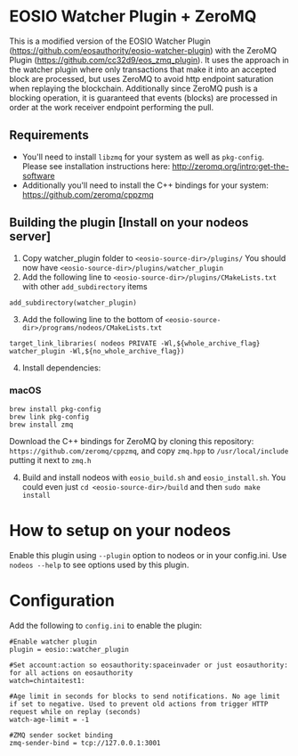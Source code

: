 # EOSIO Watcher Plugin + ZeroMQ
This is a modified version of the EOSIO Watcher Plugin (https://github.com/eosauthority/eosio-watcher-plugin) with the ZeroMQ Plugin (https://github.com/cc32d9/eos_zmq_plugin). It uses the approach in the watcher plugin where only transactions that make it into an accepted block are processed, but uses ZeroMQ to avoid http endpoint saturation when replaying the blockchain. Additionally since ZeroMQ push is a blocking operation, it is guaranteed that events (blocks) are processed in order at the work receiver endpoint performing the pull.

## Requirements
- You'll need to install `libzmq` for your system as well as `pkg-config`. Please see installation instructions here: http://zeromq.org/intro:get-the-software
- Additionally you'll need to install the C++ bindings for your system: https://github.com/zeromq/cppzmq

## Building the plugin [Install on your nodeos server]
1. Copy watcher_plugin folder to `<eosio-source-dir>/plugins/` You should now have `<eosio-source-dir>/plugins/watcher_plugin`
2. Add the following line to `<eosio-source-dir>/plugins/CMakeLists.txt` with other `add_subdirectory` items
  ```
  add_subdirectory(watcher_plugin)
  ```

3. Add the following line to the bottom of `<eosio-source-dir>/programs/nodeos/CMakeLists.txt`
  ```
  target_link_libraries( nodeos PRIVATE -Wl,${whole_archive_flag} watcher_plugin -Wl,${no_whole_archive_flag})
  ```

4. Install dependencies:
### macOS
  ```
  brew install pkg-config
  brew link pkg-config
  brew install zmq
  ```
  Download the C++ bindings for ZeroMQ by cloning this repository: `https://github.com/zeromq/cppzmq`, and copy `zmq.hpp` to `/usr/local/include` putting it next to `zmq.h`
  
4. Build and install nodeos with `eosio_build.sh` and `eosio_install.sh`. You could even just `cd <eosio-source-dir>/build` and then `sudo make install`

# How to setup on your nodeos

Enable this plugin using `--plugin` option to nodeos or in your config.ini. Use `nodeos --help` to see options used by this plugin.

# Configuration
Add the following to `config.ini` to enable the plugin:
```
#Enable watcher plugin
plugin = eosio::watcher_plugin

#Set account:action so eosauthority:spaceinvader or just eosauthority: for all actions on eosauthority
watch=chintaitest1:

#Age limit in seconds for blocks to send notifications. No age limit if set to negative. Used to prevent old actions from trigger HTTP request while on replay (seconds)
watch-age-limit = -1

#ZMQ sender socket binding
zmq-sender-bind = tcp://127.0.0.1:3001
```
